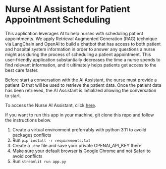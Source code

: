 # Nurse AI Assistant for Patient Appointment Scheduling

This application leverages AI to help nurses with scheduling patient appointments. We apply Retrieval Augmented Generation (RAG) technique via LangChain and OpenAI to build a chatbot that has access to both patient and hospital system information in order to answer any questions a nurse might ask during the process of scheduling a patient appointment. This user-friendly application substantially decreases the time a nurse spends to find relevant information, and it ultimately helps patients get access to the best care faster.

Before start a conversation with the AI Assistant, the nurse must provide a patient ID that will be used to retrieve the patient data. Once the patient data has been retrieved, the AI Assistant is initialized allowing the conversation to start.

To access the Nurse AI Assistant, click [here](https://nataliatenoriomaia-nurse-ai-assistant-app-jffmk8.streamlit.app/).

If you want to run this app in your machine, git clone this repo and follow the instructions below.

1. Create a virtual environment preferrably with python 3.11 to avoild packages conflicts
2. Run `pip install -r requirements.txt`
3. Create a `.env` file and save your private OPENAI_API_KEY there
4. Make sure your default browser is Google Chrome and not Safari to avoid conflicts
4. Run `streamlit run app.py`
